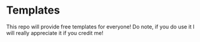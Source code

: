 # Templates
This repo will provide free templates for everyone! Do note, if you do use it I will really appreciate it if you credit me!
